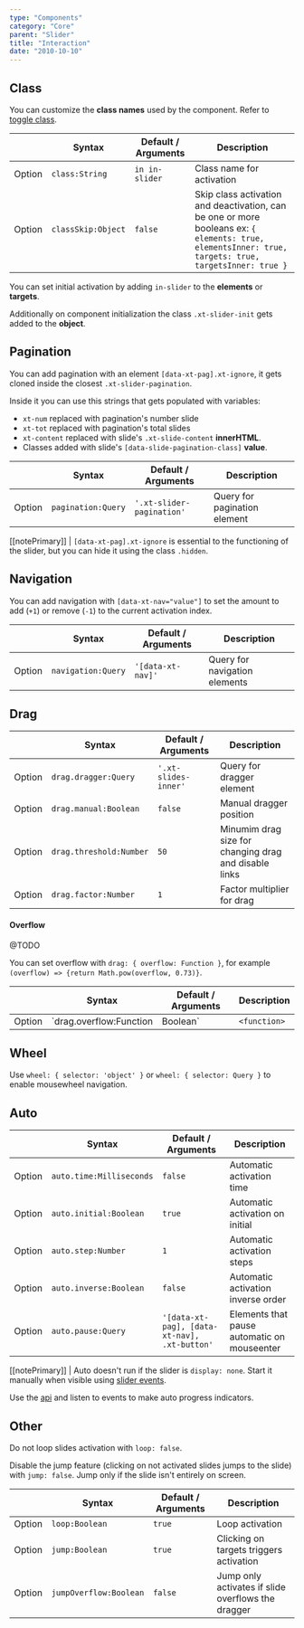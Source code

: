 ```yaml
---
type: "Components"
category: "Core"
parent: "Slider"
title: "Interaction"
date: "2010-10-10"
---
```


## Class	

You can customize the **class names** used by the component. Refer to [toggle class](/components/core/toggle/interaction#class).

<div class="xt-overflow-sub overflow-y-hidden overflow-x-scroll my-4 xt-my-auto w-full">	

|                         | Syntax                                    | Default / Arguments                       | Description                   |	
| ----------------------- | ----------------------------------------- | ----------------------------- | ----------------------------- |	
| Option                  | `class:String`                          | `in in-slider`        | Class name for activation            |	
| Option                  | `classSkip:Object`                          | `false`        | Skip class activation and deactivation, can be one or more booleans ex: `{ elements: true, elementsInner: true, targets: true, targetsInner: true }`            |	

</div>	

You can set initial activation by adding `in-slider` to the **elements** or **targets**.

Additionally on component initialization the class `.xt-slider-init` gets added to the **object**.	

## Pagination	

You can add pagination with an element `[data-xt-pag].xt-ignore`, it gets cloned inside the closest `.xt-slider-pagination`.	

Inside it you can use this strings that gets populated with variables:	

- `xt-num` replaced with pagination's number slide	
- `xt-tot` replaced with pagination's total slides	
- `xt-content` replaced with slide's `.xt-slide-content` **innerHTML**.	
- Classes added with slide's `[data-slide-pagination-class]` **value**.	

<div class="xt-overflow-sub overflow-y-hidden overflow-x-scroll my-4 xt-my-auto w-full">	

|                         | Syntax                                    | Default / Arguments                       | Description                   |	
| ----------------------- | ----------------------------------------- | ----------------------------- | ----------------------------- |	
| Option                  | `pagination:Query`                          | `'.xt-slider-pagination'`        | Query for pagination element             |	

</div>	

[[notePrimary]]
| `[data-xt-pag].xt-ignore` is essential to the functioning of the slider, but you can hide it using the class `.hidden`.	

<demo>	
  <demoinline src="vanilla/components/core/slider/pagination">	
  </demoinline>	
</demo>	

## Navigation	

You can add navigation with `[data-xt-nav="value"]` to set the amount to add (`+1`) or remove (`-1`) to the current activation index.	

<div class="xt-overflow-sub overflow-y-hidden overflow-x-scroll my-4 xt-my-auto w-full">	

|                         | Syntax                                    | Default / Arguments                       | Description                   |	
| ----------------------- | ----------------------------------------- | ----------------------------- | ----------------------------- |	
| Option                  | `navigation:Query`                          | `'[data-xt-nav]'`        | Query for navigation elements             |	

</div>	

<demo>	
  <demoinline src="vanilla/components/core/slider/navigation">	
  </demoinline>	
</demo>	

## Drag	

<div class="xt-overflow-sub overflow-y-hidden overflow-x-scroll my-4 xt-my-auto w-full">	

|                         | Syntax                                    | Default / Arguments                       | Description                   |	
| ----------------------- | ----------------------------------------- | ----------------------------- | ----------------------------- |	
| Option                  | `drag.dragger:Query`                          | `'.xt-slides-inner'`        | Query for dragger element             |	
| Option                  | `drag.manual:Boolean`                          | `false`        | Manual dragger position            |	
| Option                  | `drag.threshold:Number`                          | `50`        | Minumim drag size for changing drag and disable links             |	
| Option                  | `drag.factor:Number`                          | `1`        | Factor multiplier for drag             |	

</div>	

#### Overflow	

@TODO	

You can set overflow with `drag: { overflow: Function }`, for example `(overflow) => {return Math.pow(overflow, 0.73)}`.	

<div class="xt-overflow-sub overflow-y-hidden overflow-x-scroll my-4 xt-my-auto w-full">	

|                         | Syntax                                    | Default / Arguments                       | Description                   |	
| ----------------------- | ----------------------------------------- | ----------------------------- | ----------------------------- |	
| Option                  | `drag.overflow:Function|Boolean`                          | `<function>`        | Function for drag overflow             |	

</div>	

## Wheel	

Use `wheel: { selector: 'object' }` or `wheel: { selector: Query }` to enable mousewheel navigation.	

<demo>	
  <demoinline src="vanilla/components/core/slider/wheel">	
  </demoinline>	
</demo>	

## Auto	

<div class="xt-overflow-sub overflow-y-hidden overflow-x-scroll my-4 xt-my-auto w-full">	

|                         | Syntax                                    | Default / Arguments                       | Description                   |	
| ----------------------- | ----------------------------------------- | ----------------------------- | ----------------------------- |	
| Option                  | `auto.time:Milliseconds`                          | `false`        | Automatic activation time            |	
| Option                  | `auto.initial:Boolean`                          | `true`        | Automatic activation on initial            |	
| Option                  | `auto.step:Number`                          | `1`        | Automatic activation steps            |	
| Option                  | `auto.inverse:Boolean`                          | `false`        | Automatic activation inverse order            |	
| Option                  | `auto.pause:Query`                          | `'[data-xt-pag], [data-xt-nav], .xt-button'`        | Elements that pause automatic on mouseenter            |	

</div>	

[[notePrimary]]	
| Auto doesn't run if the slider is `display: none`. Start it manually when visible using [slider events](/components/core/slider/api#trigger).	

Use the [api](/components/core/slider/api#listen) and listen to events to make auto progress indicators.	

<demo>	
  <demoinline src="vanilla/components/core/slider/progress">	
  </demoinline>	
</demo>	

## Other	

Do not loop slides activation with `loop: false`.	

Disable the jump feature (clicking on not activated slides jumps to the slide) with `jump: false`. Jump only if the slide isn't entirely on screen.	

<div class="xt-overflow-sub overflow-y-hidden overflow-x-scroll my-4 xt-my-auto w-full">	

|                         | Syntax                                    | Default / Arguments                       | Description                   |	
| ----------------------- | ----------------------------------------- | ----------------------------- | ----------------------------- |	
| Option                  | `loop:Boolean`                          | `true`        | Loop activation            |	
| Option                  | `jump:Boolean`                          | `true`        | Clicking on targets triggers activation            |	
| Option                  | `jumpOverflow:Boolean`                          | `false`        | Jump only activates if slide overflows the dragger            |	

</div>	

<demo>	
  <demoinline src="vanilla/components/core/slider/other">	
  </demoinline>	
</demo>	
